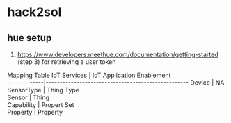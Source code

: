 # hack2sol

## hue setup
1. https://www.developers.meethue.com/documentation/getting-started (step 3) for retrieving a user token

Mapping Table
IoT Services | IoT Application Enablement    
-------------|---------------------------------------------------
Device                  |  NA                           
SensorType              |  Thing Type                        
Sensor                  |  Thing                             
Capability              |  Propert Set                       
Property                |  Property                          
